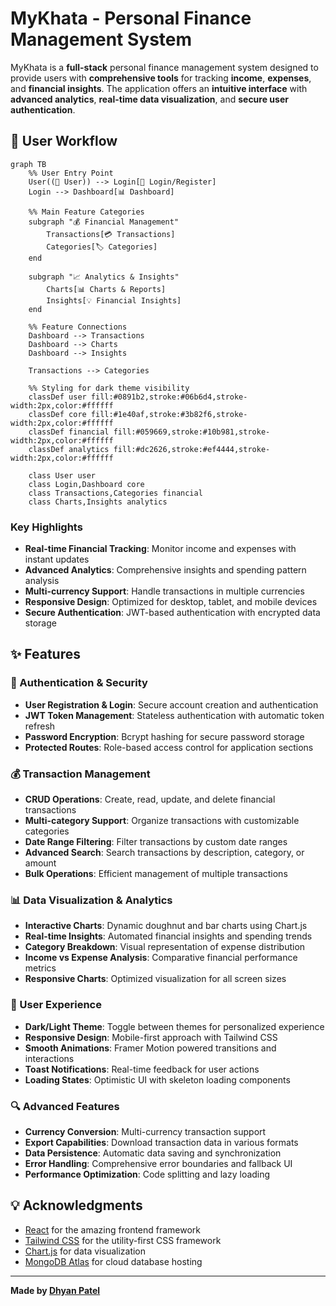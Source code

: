 ﻿# MyKhata - Personal Finance Management System

MyKhata is a **full-stack** personal finance management system designed to provide users with **comprehensive tools** for tracking **income**, **expenses**, and **financial insights**. The application offers an **intuitive interface** with **advanced analytics**, **real-time data visualization**, and **secure user authentication**.

## 🧭 User Workflow


```mermaid
graph TB
    %% User Entry Point
    User((👤 User)) --> Login[🔐 Login/Register]
    Login --> Dashboard[📊 Dashboard]
    
    %% Main Feature Categories
    subgraph "💰 Financial Management"
        Transactions[💳 Transactions]
        Categories[🏷️ Categories]
    end
    
    subgraph "📈 Analytics & Insights"
        Charts[📊 Charts & Reports]
        Insights[💡 Financial Insights]
    end
    
    %% Feature Connections
    Dashboard --> Transactions
    Dashboard --> Charts
    Dashboard --> Insights
    
    Transactions --> Categories
    
    %% Styling for dark theme visibility
    classDef user fill:#0891b2,stroke:#06b6d4,stroke-width:2px,color:#ffffff
    classDef core fill:#1e40af,stroke:#3b82f6,stroke-width:2px,color:#ffffff
    classDef financial fill:#059669,stroke:#10b981,stroke-width:2px,color:#ffffff
    classDef analytics fill:#dc2626,stroke:#ef4444,stroke-width:2px,color:#ffffff

    class User user
    class Login,Dashboard core
    class Transactions,Categories financial
    class Charts,Insights analytics
```

### Key Highlights

- **Real-time Financial Tracking**: Monitor income and expenses with instant updates
- **Advanced Analytics**: Comprehensive insights and spending pattern analysis
- **Multi-currency Support**: Handle transactions in multiple currencies
- **Responsive Design**: Optimized for desktop, tablet, and mobile devices
- **Secure Authentication**: JWT-based authentication with encrypted data storage

## ✨ Features

### 🔐 Authentication & Security
- **User Registration & Login**: Secure account creation and authentication
- **JWT Token Management**: Stateless authentication with automatic token refresh
- **Password Encryption**: Bcrypt hashing for secure password storage
- **Protected Routes**: Role-based access control for application sections

### 💰 Transaction Management
- **CRUD Operations**: Create, read, update, and delete financial transactions
- **Multi-category Support**: Organize transactions with customizable categories
- **Date Range Filtering**: Filter transactions by custom date ranges
- **Advanced Search**: Search transactions by description, category, or amount
- **Bulk Operations**: Efficient management of multiple transactions

### 📊 Data Visualization & Analytics
- **Interactive Charts**: Dynamic doughnut and bar charts using Chart.js
- **Real-time Insights**: Automated financial insights and spending trends
- **Category Breakdown**: Visual representation of expense distribution
- **Income vs Expense Analysis**: Comparative financial performance metrics
- **Responsive Charts**: Optimized visualization for all screen sizes

### 🎨 User Experience
- **Dark/Light Theme**: Toggle between themes for personalized experience
- **Responsive Design**: Mobile-first approach with Tailwind CSS
- **Smooth Animations**: Framer Motion powered transitions and interactions
- **Toast Notifications**: Real-time feedback for user actions
- **Loading States**: Optimistic UI with skeleton loading components

### 🔍 Advanced Features
- **Currency Conversion**: Multi-currency transaction support
- **Export Capabilities**: Download transaction data in various formats
- **Data Persistence**: Automatic data saving and synchronization
- **Error Handling**: Comprehensive error boundaries and fallback UI
- **Performance Optimization**: Code splitting and lazy loading

## 💡 Acknowledgments

- [React](https://reactjs.org/) for the amazing frontend framework
- [Tailwind CSS](https://tailwindcss.com/) for the utility-first CSS framework
- [Chart.js](https://www.chartjs.org/) for data visualization
- [MongoDB Atlas](https://www.mongodb.com/atlas) for cloud database hosting

---

**Made by [Dhyan Patel](https://github.com/dhyan2815)**
